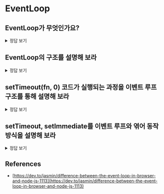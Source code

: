 # EventLoop

## EventLoop가 무엇인가요?

<details>
<summary>정답 보기</summary>

JS는 단일 스레드 기반의 언어로, 한 번에 하나의 작업만 처리할수 있기 때문에 비동기 작업으로 블록킹 작업을 피한다.

이러한 비동기 작업을 할수 있는 기반이 이벤트 루프에 해당한다.

</details>

## EventLoop의 구조를 설명해 보라

<details>
<summary>정답 보기</summary>

브라우저에서의 이벤트 루프 구현과 Node.js의 구현은 미묘하게 다르다.

### 브라우저

![js architecture](https://res.cloudinary.com/practicaldev/image/fetch/s--I8K4E512--/c_limit%2Cf_auto%2Cfl_progressive%2Cq_auto%2Cw_880/https://dev-to-uploads.s3.amazonaws.com/uploads/articles/tg7893fgvd0q8im1fy3s.png)


- Heap: 함수에서 정의한 모든 개체 참조 및 변수를 저장
- Call Stack: 코드에서 사용하는 모든 함수는 마지막 함수가 맨 위에 있고 첫 번째 함수가 맨 아래에 있도록 LIFO 방식으로 여기에 쌓임
- Web API: 이 API는 V8 엔진을 통해 추가 기능을 제공하는 브라우저에서 제공됨. 이러한 API를 사용하는 함수는 이 컨테이너로 푸시되고 웹 API 응답이 완료되면 이 컨테이너에서 pop.
- Queue: 대기열은 엔진이 더 이상 실행되지 않도록 비동기 코드 응답을 계산하는 데 사용.
   - Macro Task Queue: 이 큐는 DOM 이벤트, Ajax 호출 및 setTimeout과 같은 비동기 기능을 실행하며 작업 큐보다 우선순위가 낮음.
   - Micro Task Queue: 이 대기열은 Promise, MutationObserver를 사용하고 Message Queue보다 우선 순위가 높은 비동기 함수를 실행.
- Event Loop: Call Stack과 Queue를 계속해서 모니터링하는 메커니즘. Call Stack이 비어 있을 때, Queue에서 가장 오래된 콜백 함수를 Call Stack으로 이동시키고 실행.


1. JS엔진의 Call Stack에서 실행된 비동기 함수가 Web API를 호출하고, Web API는 콜백 함수를 Queue(Micro Task Queue, Macro Task Queue)에 넣는다.
     - Promise then() 의 콜백은 Micro Task Queue에 담긴다.
     - setTimeout의 콜백은 Macro Task Queue에 담긴다.
4. Event Loop가 Call Stack과 Queue의 상태를 체크하며, Call Stack이 빈 상태이면 Queue의 콜백을 Call Stack에 넣는다.
5. 이때 Event Loop는 우선적으로 Micro Task Queue를 확인해 콜백을 Call Stack에 먼저 넣는다
6. Micro Task Queue가 비어있다면 Macro Task Queue를 확인해 콜백을 Call Stack에 넣는다


이러한 하나의 flow를 틱(tick) 이라고 한다.
Micro Task Queue의 경우 하나의 틱에서 큐가 비워질 때까지 모든 콜백을 실한다.
Macro Task Queue의 경우 하나의 틱에서 하나의 콜백만 스텍에 옮겨지므로 여분의 콜백이 남을 수 있다.

- 하나더>
rAF의 경우 Miacro Task Queue에 들어간 promise 콜백이 모두 비워질때까지 실행되지 않으므로, 화면이 멈춘다.
rAF의 경우 Macro Task Queue에 들어간 setTimeout 콜백이 하나 비워지고 실행가능하므로, 화면이 멈추지 않는다.


### Node
![Node phase](https://res.cloudinary.com/practicaldev/image/fetch/s--awEoNCT8--/c_limit%2Cf_auto%2Cfl_progressive%2Cq_auto%2Cw_880/https://dev-to-uploads.s3.amazonaws.com/uploads/articles/mi9i85g0g9kjrap88d6s.png)

Node Js의 이벤트 루프에는 실행할 콜백의 FIFO Queue에 있는 여러 단계(Phase)가 있다. 
이벤트 루프가 주어진 단계에 진입하면 Queue가 소진되고 최대 콜백 수가 실행될 때까지 해당 단계 대기열에서 콜백을 작동한 후 다음 단계로 이동한다.
이러한 하나의 flow를 브라우저와 동일하게 틱(tick) 이라고 한다.
</details>

## setTimeout(fn, 0) 코드가 실행되는 과정을 이벤트 루프 구조를 통해 설명해 보라

<details>
<summary>정답 보기</summary>

- setTimeout(fn, 0) 코드가 실행되면, setTimeout 함수는 콜 스택에 쌓인다.
- setTimeout 함수는 웹 API에 의해 처리되며, 웹 API는 콜 스택에서 setTimeout 함수를 제거한다.
- setTimeout 함수는 지정된 시간이 지나면 콜백(fn) 함수를 `Macro Task Queue`에 추가한다.
- 콜 스택이 비어 있을 때, Macro Task Queue에 있는 콜백 함수가 콜 스택으로 이동되어 실행된다.

</details>


## setTimeout, setImmediate를 이벤트 루프와 엮어 동작 방식을 설명해 보라

<details>
<summary>정답 보기</summary>

브라우저는 setImmediate가 존재하지 않는다.

setTimeout 콜백의 경우 Timer Phase의 Queue에 등록된다.
setImmediate 콜백의 경우 Check Phase의 Queue에 등록된다.
setTimeout, setImmediate의 경우 현재 Phase에 따라 실행되는 순서가 달라진다.

- 하나더> setInterval은 내부적으로 setTimeout과 [상호 호환](https://developer.mozilla.org/ko/docs/Web/API/setInterval#%EB%B0%98%ED%99%98_%EA%B0%92)이 된다. id값을 공유한다.

</details>


## References

- [https://dev.to/jasmin/difference-between-the-event-loop-in-browser-and-node-js-1113](https://dev.to/jasmin/difference-between-the-event-loop-in-browser-and-node-js-1113)
